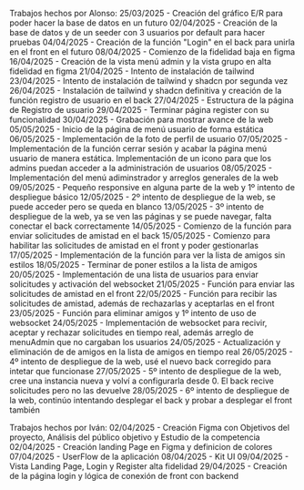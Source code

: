 Trabajos hechos por Alonso:
25/03/2025 - Creación del gráfico E/R para poder hacer la base de datos en un futuro
02/04/2025 - Creación de la base de datos y de un seeder con 3 usuarios por default para hacer pruebas
04/04/2025 - Creación de la función "Login" en el back para unirla en el front en el futuro
08/04/2025 - Comienzo de la fidelidad baja en figma
16/04/2025 - Creación de la vista menú admin y la vista grupo en alta fidelidad en figma
21/04/2025 - Intento de instalación de tailwind
23/04/2025 - Intento de instalación de tailwind y shadcn por segunda vez
26/04/2025 - Instalación de tailwind y shadcn definitiva y creación de la función registro de usuario en el back
27/04/2025 - Estructura de la página de Registro de usuario
29/04/2025 - Terminar página register con su funcionalidad
30/04/2025 - Grabación para mostrar avance de la web
05/05/2025 - Inicio de la página de menú usuario de forma estática
06/05/2025 - Implementación de la foto de perfil de usuario
07/05/2025 - Implementación de la función cerrar sesión y acabar la página menú usuario de manera estática. Implementación de un icono para que los admins puedan acceder a la administración de usuarios
08/05/2025 - Implementación del menú adiminstrador y arreglos generales de la web
09/05/2025 - Pequeño responsive en alguna parte de la web y 1º intento de despliegue básico
12/05/2025 - 2º intento de despliegue de la web, se puede acceder pero se queda en blanco
13/05/2025 - 3º intento de despliegue de la web, ya se ven las páginas y se puede navegar, falta conectar el back correctamente
14/05/2025 - Comienzo de la función para enviar solicitudes de amistad en el back
15/05/2025 - Comienzo para habilitar las solicitudes de amistad en el front y poder gestionarlas
17/05/2025 - Implementación de la función para ver la lista de amigos sin estilos
18/05/2025 - Terminar de poner estilos a la lista de amigos
20/05/2025 - Implementación de una lista de usuarios para enviar solicitudes y activación del websocket
21/05/2025 - Función para enviar las solicitudes de amistad en el front
22/05/2025 - Función para recibir las solicitudes de amistad, además de rechazarlas y aceptarlas en el front
23/05/2025 - Función para eliminar amigos y 1º intento de uso de websocket
24/05/2025 - Implementación de websocket para recivir, aceptar y rechazar solicitudes en tiempo real, además arreglo de menuAdmin que no cargaban los usuarios
24/05/2025 - Actualización y eliminación de de amigos en la lista de amigos en tiempo real
26/05/2025 - 4º intento de despliegue de la web, usé el nuevo back corregido para intetar que funcionase
27/05/2025 - 5º intento de despliegue de la web, cree una instancia nueva y volví a configurarla desde 0. El back recive solicitudes pero no las devuelve
28/05/2025 - 6º intento de despliegue de la web, continúo intentando desplegar el back y probar a desplegar el front también

Trabajos hechos por Iván:
02/04/2025 - Creación Figma con Objetivos del proyecto, Análisis del público objetivo y Estudio de la competencia
02/04/2025 - Creación landing Page en Figma y definicion de colores
07/04/2025 - UserFlow de la aplicación
08/04/2025 - Kit UI
09/04/2025 - Vista Landing Page, Login y Register alta fidelidad
29/04/2025 - Creación de la página login y lógica de conexión de front con backend
